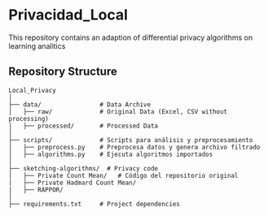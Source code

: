 # Privacidad_Local
This repository contains an adaption of differential privacy algorithms on learning analitics

## Repository Structure
```
Local_Privacy
│
├── data/                # Data Archive
│   ├── raw/             # Original Data (Excel, CSV without processing)
│   ├── processed/       # Processed Data
│
├── scripts/             # Scripts para análisis y preprocesamiento
│   ├── preprocess.py    # Preprocesa datos y genera archivo filtrado
│   ├── algorithms.py    # Ejecuta algoritmos importados
│
├── sketching-algorithms/  # Privacy code
│   ├── Private Count Mean/   # Código del repositorio original
|   ├── Private Hadmard Count Mean/
|   ├── RAPPOR/
│
├── requirements.txt     # Project dependencies
```

